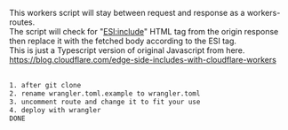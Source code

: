 This workers script will stay between request and response as a workers-routes.
<br/>
The script will check for "<ESI:include>" HTML tag from the origin response then replace it with the fetched body according to the ESI tag.
<br/>
This is just a Typescript version of original Javascript from here.
<br/>
https://blog.cloudflare.com/edge-side-includes-with-cloudflare-workers
<br/>
<br/>

```sh
1. after git clone
2. rename wrangler.toml.example to wrangler.toml
3. uncomment route and change it to fit your use
4. deploy with wrangler
DONE
```
